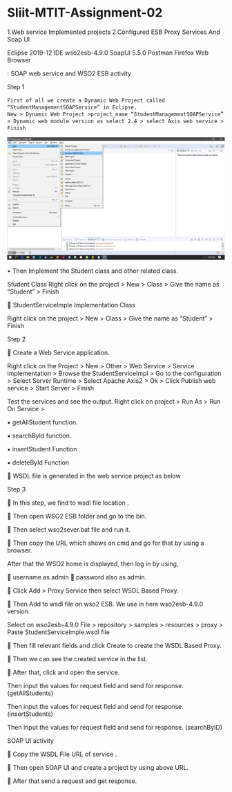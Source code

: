 # Sliit-MTIT-Assignment-02

1.Web service Implemented projects 
2.Configured ESB Proxy Services And Soap UI


Eclipse 2019-12 IDE
wso2esb-4.9.0
SoapUI 5.5.0
Postman
Firefox Web Browser


:    SOAP web service and WSO2 ESB activity 
 
Step 1 
 
	First of all we create a Dynamic Web Project called “StudentManagementSOAPService” in Eclipse. 
	New > Dynamic Web Project >project_name “StudentManagementSOAPService” > Dynamic web module version as select 2.4 > select Axis web service > Finish

 
 ![Bla Bla](https://github.com/Ranushklakmal/Sliit-MTIT-Assignment-02/blob/master/Screenshot/1.png)


• Then Implement the Student class and other related class.



Student Class 
Right click on the project > New > Class > Give the name as “Student” > Finish
 
 
 
	StudentServiceImple Implementation Class 

Right click on the project > New > Class > Give the name as “Student” > Finish

 




 
Step 2 

	Create a Web Service application. 

Right click on the Project > New > Other > Web Service > Service implementation > Browse the StudentServiceImpl > Go to the configuration > Select Server Runtime > Select Apache Axis2 > Ok > Click Publish web service > Start Server > Finish 

 

 



 

 


 

 

 


 


Test the services and see the output. 
Right click on project > Run As > Run On Service > 
 

▪	getAllStudent function.
 
▪	searchById function.
 


▪	insertStudent Function
 
 
▪	deleteById Function
 
	WSDL file is generated in the web service project as below 

 
 
 

 
 
 
 
 
Step 3 
 
	In this step, we find to wsdl file location .
 
 
 
 
	Then open WSO2 ESB folder and go to the bin. 
 
	Then select wso2sever.bat file and run it. 
 
 
 
  
 







	Then copy the URL which shows on cmd and go for that by using a browser. 

 
  
After that the WSO2 home is displayed, then log in by using,

	username as admin
	password also as admin. 


 



	Click Add > Proxy Service then select WSDL Based Proxy.

 

	Then Add to wsdl file on wso2 ESB. We use in here wso2esb-4.9.0 version.

Select on wso2esb-4.9.0 File > repository > samples > resources > proxy > Paste StudentServiceImple.wsdl file

 



	Then fill relevant fields and click Create to create the WSDL Based Proxy.
 
	Then we can see the created service in the list. 


 

	After that, click and open the service. 
 


Then input the values for request field and send for response. (getAllStudents)
 


 

Then input the values for request field and send for response. (insertStudents)

 
 
Then input the values for request field and send for response. (searchByID)

  

 
 
 
SOAP UI activity 
 
	Copy the WSDL File URL of service .


 
 









	Then open SOAP UI and create a project by using above URL. 

 

 
 









	After that send a request and get response. 


 
 
 
  
 
 
 
 
 
 
 
 
 
 
 

 

 
























	 
